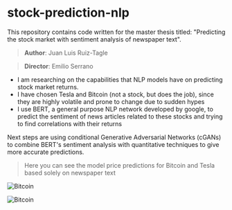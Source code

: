 # stock-prediction-nlp
This repository contains code written for the master thesis titled: "Predicting the stock market with  sentiment analysis of newspaper text".
> **Author**: Juan Luis Ruiz-Tagle

> **Director**: Emilio Serrano

- I am researching on the capabilities that NLP models have on predicting stock market returns.
- I have chosen Tesla and Bitcoin (not a stock, but does the job), since they are highly volatile and prone to change due to sudden hypes
- I use BERT, a general purpose NLP network developed by google, to predict the sentiment of news articles related to these stocks and trying to find correlations with their returns

Next steps are using conditional Generative Adversarial Networks (cGANs) to combine BERT's sentiment analysis with quantitative techniques to give more accurate predictions. 

> Here you can see the model price predictions for Bitcoin and Tesla based solely on newspaper text

![Bitcoin](https://github.com/juanluisrto/stock-prediction-nlp/blob/master/pngs/predictions_bitcoin.png)

![Bitcoin](https://github.com/juanluisrto/stock-prediction-nlp/blob/master/pngs/predictions_tesla.png)
